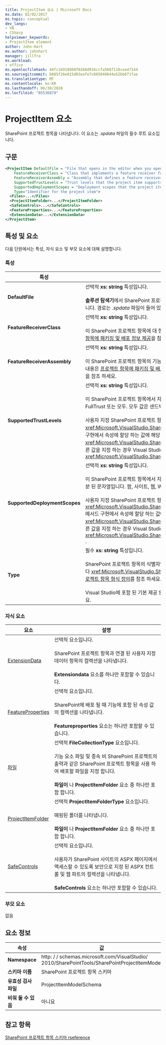 ```yaml
---
title: ProjectItem 요소 | Microsoft Docs
ms.date: 02/02/2017
ms.topic: conceptual
dev_langs:
- VB
- CSharp
helpviewer_keywords:
- ProjectItem element
author: John-Hart
ms.author: johnhart
manager: jillfra
ms.workload:
- office
ms.openlocfilehash: 44fc1b918960f0268d916ccfa560f118cea47144
ms.sourcegitcommit: b885f26e015d03eafe7c885040644a52bb071fae
ms.translationtype: MT
ms.contentlocale: ko-KR
ms.lasthandoff: 06/30/2020
ms.locfileid: "85536879"
---
```

# <a name="projectitem-element"></a>ProjectItem 요소
  SharePoint 프로젝트 항목을 나타냅니다. 이 요소는 *.spdata* 파일의 필수 루트 요소입니다.

## <a name="syntax"></a>구문

```xml
<ProjectItem DefaultFile = "File that opens in the editor when you open the project item"
    FeatureReceiverClass = "Class that implements a feature receiver for the project item"
    FeatureReceiverAssembly = "Assembly that defines a feature receiver for the project item"
    SupportedTrustLevels = "Trust levels that the project item supports"
    SupportedDeploymentScopes = "Deployment scopes that the project item supports"
    Type="Identifier for the project item">
  <Files>...</Files>
  <ProjectItemFolder>...</ProjectItemFolder>
  <SafeControls>...</SafeControls>
  <FeatureProperties>...</FeatureProperties>
  <ExtensionData>...</ExtensionData>
</ProjectItem>
```

## <a name="attributes-and-elements"></a>특성 및 요소
 다음 단원에서는 특성, 자식 요소 및 부모 요소에 대해 설명합니다.

### <a name="attributes"></a>특성

|특성|설명|
|---------------|-----------------|
|**DefaultFile**|선택적 **xs: string** 특성입니다.<br /><br /> **솔루션 탐색기**에서 SharePoint 프로젝트 항목을 열 때 Visual Studio 편집기에서 열리는 파일의 상대 경로 (파일 이름 포함)입니다. 경로는 *.spdata* 파일이 들어 있는 폴더의 상대 경로입니다.|
|**FeatureReceiverClass**|선택적 **xs: string** 특성입니다.<br /><br /> 이 SharePoint 프로젝트 항목에 대 한 기능 수신기 클래스의 정규화 된 이름입니다. 기능 수신기에 대 한 자세한 내용은 [프로젝트 항목에 패키징 및 배포 정보 제공](../sharepoint/providing-packaging-and-deployment-information-in-project-items.md)을 참조 하세요.|
|**FeatureReceiverAssembly**|선택적 **xs: string** 특성입니다.<br /><br /> 이 SharePoint 프로젝트 항목의 기능 수신기를 정의 하는 어셈블리의 정규화 된 이름을 지정 합니다. 기능 수신기에 대 한 자세한 내용은 [프로젝트 항목에 패키징 및 배포 정보 제공](../sharepoint/providing-packaging-and-deployment-information-in-project-items.md)을 참조 하세요. 정규화 된 어셈블리 이름에 대 한 자세한 내용은 [어셈블리 이름](/dotnet/framework/app-domains/assembly-names)을 참조 하세요.|
|**SupportedTrustLevels**|선택적 **xs: string** 특성입니다.<br /><br /> 이 SharePoint 프로젝트 항목에서 지 원하는 신뢰 수준을 지정 합니다. 이 값은 다음 문자열 중 하나일 수 있습니다. Sandbox, FullTrust 또는 모두. 모두 값은 샌드박스가 적용 되 고 FullTrust를 모두 지정 합니다.<br /><br /> 사용자 지정 SharePoint 프로젝트 항목 형식에서이 특성의 값은 <xref:Microsoft.VisualStudio.SharePoint.ISharePointProjectItemTypeDefinition.SupportedTrustLevels%2A> 메서드 구현에서 속성에 할당 하는 값에 해당 합니다 <xref:Microsoft.VisualStudio.SharePoint.ISharePointProjectItemTypeProvider.InitializeType%2A> . 이 특성에 대해 다른 값을 지정 하는 경우 Visual Studio는 속성에서 지정 하는 것과 동일한 신뢰 수준을 지정 하도록 값을 덮어씁니다 <xref:Microsoft.VisualStudio.SharePoint.ISharePointProjectItemTypeDefinition.SupportedTrustLevels%2A> .|
|**SupportedDeploymentScopes**|선택적 **xs: string** 특성입니다.<br /><br /> 이 SharePoint 프로젝트 항목에서 지 원하는 배포 범위를 지정 합니다. 이 값은 다음 문자열 중 하나 이상으로 구성 된 쉼표로 구분 된 문자열입니다. 팜, 사이트, 웹, WebApplication 또는 패키지 `Web, Site`<br /><br /> 사용자 지정 SharePoint 프로젝트 항목 형식에서이 특성의 값은 <xref:Microsoft.VisualStudio.SharePoint.ISharePointProjectItemTypeDefinition.SupportedDeploymentScopes%2A> 메서드 구현에서 속성에 할당 하는 값에 해당 합니다 <xref:Microsoft.VisualStudio.SharePoint.ISharePointProjectItemTypeProvider.InitializeType%2A> . 이 특성에 대해 다른 값을 지정 하는 경우 Visual Studio는 속성에서 지정 하는 것과 동일한 신뢰 수준을 지정 하도록 값을 덮어씁니다 <xref:Microsoft.VisualStudio.SharePoint.ISharePointProjectItemTypeDefinition.SupportedDeploymentScopes%2A> .|
|**Type**|필수 **xs: string** 특성입니다.<br /><br /> SharePoint 프로젝트 항목의 식별자입니다. 사용자 지정 SharePoint 프로젝트 항목 형식에서 식별자는에 전달 하는 문자열입니다 <xref:Microsoft.VisualStudio.SharePoint.SharePointProjectItemTypeAttribute> . 자세한 내용은 [방법: SharePoint 프로젝트 항목 형식 정의](../sharepoint/how-to-define-a-sharepoint-project-item-type.md)를 참조 하세요.<br /><br /> Visual Studio에 포함 된 기본 제공 SharePoint 프로젝트 항목의 식별자 목록은 [SharePoint 프로젝트 항목 확장](../sharepoint/extending-sharepoint-project-items.md)을 참조 하세요.|

### <a name="child-elements"></a>자식 요소

|요소|설명|
|-------------|-----------------|
|[ExtensionData](../sharepoint/extensiondata-element.md)|선택적 요소입니다.<br /><br /> SharePoint 프로젝트 항목과 연결 된 사용자 지정 데이터 항목의 컬렉션을 나타냅니다.<br /><br /> **Extensiondata** 요소를 하나만 포함할 수 있습니다.|
|[FeatureProperties](../sharepoint/featureproperties-element.md)|선택적 요소입니다.<br /><br /> SharePoint에 배포 될 때 기능에 포함 된 속성 값의 컬렉션을 나타냅니다.<br /><br /> **Featureproperties** 요소는 하나만 포함할 수 있습니다.|
|[파일](../sharepoint/files-element.md)|선택적 **FileCollectionType** 요소입니다.<br /><br /> 기능 요소 파일 및 종속 비 SharePoint 프로젝트의 출력과 같은 SharePoint 프로젝트 항목을 사용 하 여 배포할 파일을 지정 합니다.<br /><br /> **파일이** 나 **ProjectItemFolder** 요소 중 하나만 포함 합니다.|
|[ProjectItemFolder](../sharepoint/projectitemfolder-element.md)|선택적 **ProjectItemFolderType** 요소입니다.<br /><br /> 매핑된 폴더를 나타냅니다.<br /><br /> **파일이** 나 **ProjectItemFolder** 요소 중 하나만 포함 합니다.|
|[SafeControls](../sharepoint/safecontrols-element.md)|선택적 요소입니다.<br /><br /> 사용자가 SharePoint 사이트의 ASPX 페이지에서 액세스할 수 있도록 보안으로 지정 된 ASPX 컨트롤 및 웹 파트의 컬렉션을 나타냅니다.<br /><br /> **SafeControls** 요소는 하나만 포함할 수 있습니다.|

### <a name="parent-elements"></a>부모 요소
 없음

## <a name="element-information"></a>요소 정보

|속성|값|
|-|-|
|**Namespace**|http: \/ \/ schemas.microsoft.com/VisualStudio/<br>2010/SharePointTools/SharePointProjectItemModel|
|**스키마 이름**|SharePoint 프로젝트 항목 스키마|
|**유효성 검사 파일**|ProjectItemModelSchema|
|**비워 둘 수 있음**|아니요|

## <a name="see-also"></a>참고 항목
[SharePoint 프로젝트 항목 스키마 rseference](../sharepoint/sharepoint-project-item-schema-reference.md)
